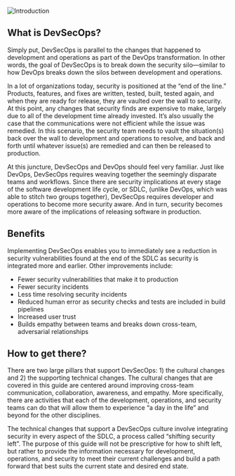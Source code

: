 ![Introduction](/assets/images/headers/introduction.png)

## What is DevSecOps?

Simply put, DevSecOps is parallel to the changes that happened to development and operations as part of the DevOps transformation. In other words, the goal of DevSecOps is to break down the security silo—similar to how DevOps breaks down the silos between development and operations.

In a lot of organizations today, security is positioned at the “end of the line.” Products, features, and fixes are written, tested, built, tested again, and when they are ready for release, they are vaulted over the wall to security. At this point, any changes that security finds are expensive to make, largely due to all of the development time already invested. It’s also usually the case that the communications were not efficient while the issue was remedied. In this scenario, the security team needs to vault the situation(s) back over the wall to development and operations to resolve, and back and forth until whatever issue(s) are remedied and can then be released to production.

At this juncture, DevSecOps and DevOps should feel very familiar. Just like DevOps, DevSecOps requires weaving together the seemingly disparate teams and workflows. Since there are security implications at every stage of the software development life cycle, or SDLC, (unlike DevOps, which was able to stitch two groups together), DevSecOps requires developer and operations to become more security aware. And in turn, security becomes more aware of the implications of releasing software in production.

## Benefits

Implementing DevSecOps enables you to immediately see a reduction in security vulnerabilities found at the end of the SDLC as security is integrated more and earlier.  Other improvements include:

 * Fewer security vulnerabilities that make it to production
 * Fewer security incidents
 * Less time resolving security incidents
 * Reduced human error as security checks and tests are included in build pipelines
 * Increased user trust
 * Builds empathy between teams and breaks down cross-team, adversarial relationships

## How to get there?

There are two large pillars that support DevSecOps: 1) the cultural changes and 2) the supporting technical changes. The cultural changes that are covered in this guide are centered around improving cross-team communication, collaboration, awareness, and empathy. More specifically, there are activities that each of the development, operations, and security teams can do that will allow them to experience “a day in the life” and beyond for the other disciplines.

The technical changes that support a DevSecOps culture involve integrating security in every aspect of the SDLC, a process called “shifting security left”. The purpose of this guide will not be prescriptive for how to shift left, but rather to provide the information necessary for development, operations, and security to meet their current challenges and build a path forward that best suits the current state and desired end state.

